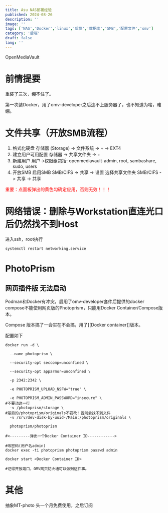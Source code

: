 ```yaml
---
title: Asu NAS部署经验
published: 2024-08-26
description: ''
image: ''
tags: ['NAS','Docker','linux','后端','数据库','SMB','配置文件','omv']
category: '后端'
draft: false 
lang: ''
---
```


OpenMediaVault

# 前情提要

重装了三次，绷不住了。

第一次装Docker，用了omv-developer之后连不上服务器了，也不知道为啥，难绷。

# 文件共享（开放SMB流程）

1. 格式化硬盘
   存储器 (Storage) -> 文件系统 -> + -> EXT4
2. 建立用户可用配置
   存储器 -> 共享文件夹 -> +
3. 新建用户
   用户->权限组包括: openmediavault-admin, root, sambashare, sudo, users
4. 开放SMB
    启用SMB
   SMB/CIFS -> 共享 -> 设置
   选择共享文件夹
   SMB/CIFS -> 共享 -> 共享

<font color="#ff0000">重要：点面板弹出的黄色勾确定应用，否则无效！！！</font>

# 网络错误：删除与Workstation直连光口后仍然找不到Host

进入ssh，root执行

```shell
systemctl restart networking.service
```

# PhotoPrism

## 网页插件版 无法启动

Podman和Docker有冲突，启用了omv-developer套件后提供的docker compose不能使用网页版的Photoprism，只能用Docker Container/Compose版本。

Compose 版本搞了一会实在不会搞，用了[[Docker container]]版本。

配置如下

```shell
docker run -d \

  --name photoprism \

  --security-opt seccomp=unconfined \

  --security-opt apparmor=unconfined \

  -p 2342:2342 \

  -e PHOTOPRISM_UPLOAD_NSFW="true" \

  -e PHOTOPRISM_ADMIN_PASSWORD="insecure" \
#不要动这一行
  -v /photoprism/storage \
#最后的/photoprism/originals不要改！否则会找不到文件
  -v /srv/dev-disk-by-uuid-/Main:/photoprism/originals \

  photoprism/photoprism

#<---------弹出一个Docker Container ID------------>
  
#改密码(用户名admin)
docker exec -ti photoprism photoprism passwd admin

docker start <Docker Container ID>

#记得开放端口，OMV网页防火墙可以做到这件事。  
```

# 其他

抽象MT-photo
头一个月免费使用，之后订阅

